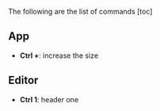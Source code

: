 The following are the list of commands
[toc]

## App

- **Ctrl +**: increase the size

## Editor

- **Ctrl 1**: header one
